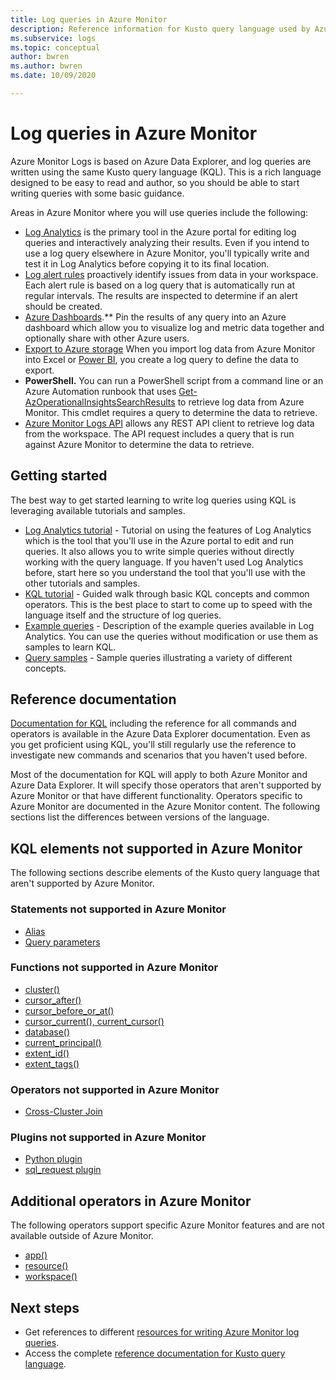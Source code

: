 ```yaml
---
title: Log queries in Azure Monitor
description: Reference information for Kusto query language used by Azure Monitor. Includes additional elements specific to Azure Monitor and elements not supported in Azure Monitor log queries.
ms.subservice: logs
ms.topic: conceptual
author: bwren
ms.author: bwren
ms.date: 10/09/2020

---
```


# Log queries in Azure Monitor
Azure Monitor Logs is based on Azure Data Explorer, and log queries are written using the same Kusto query language (KQL). This is a rich language designed to be easy to read and author, so you should be able to start writing queries with some basic guidance.

Areas in Azure Monitor where you will use queries include the following:

- [Log Analytics](../log-query/log-analytics-overview.md) is the primary tool in the Azure portal for editing log queries and interactively analyzing their results. Even if you intend to use a log query elsewhere in Azure Monitor, you'll typically write and test it in Log Analytics before copying it to its final location.
- [Log alert rules](../platform/alerts-overview.md) proactively identify issues from data in your workspace.  Each alert rule is based on a log query that is automatically run at regular intervals.  The results are inspected to determine if an alert should be created.
- [Azure Dashboards](../learn/tutorial-logs-dashboards.md).** Pin the results of any query into an Azure dashboard which allow you to visualize log and metric data together and optionally share with other Azure users.
- [Export to Azure storage]()  When you import log data from Azure Monitor into Excel or [Power BI](../platform/powerbi.md), you create a log query to define the data to export.
- **PowerShell.** You can run a PowerShell script from a command line or an Azure Automation runbook that uses [Get-AzOperationalInsightsSearchResults](/powershell/module/az.operationalinsights/get-azoperationalinsightssearchresult) to retrieve log data from Azure Monitor.  This cmdlet requires a query to determine the data to retrieve.
- [Azure Monitor Logs API](https://dev.loganalytics.io) allows any REST API client to retrieve log data from the workspace.  The API request includes a query that is run against Azure Monitor to determine the data to retrieve.

## Getting started
The best way to get started learning to write log queries using KQL is leveraging available tutorials and samples.

- [Log Analytics tutorial](log-analytics-tutorial.md) - Tutorial on using the features of Log Analytics which is the tool that you'll use in the Azure portal to edit and run queries. It also allows you to write simple queries without directly working with the query language. If you haven't used Log Analytics before, start here so you understand the tool that you'll use with the other tutorials and samples.
- [KQL tutorial](/azure/data-explorer/kusto/query/tutorial?pivots=azuremonitor) - Guided walk through basic KQL concepts and common operators. This is the best place to start to come up to speed with the language itself and the structure of log queries. 
- [Example queries](example-queries.md) - Description of the example queries available in Log Analytics. You can use the queries without modification or use them as samples to learn KQL.
- [Query samples](/azure/data-explorer/kusto/query/samples?pivots=azuremonitor) - Sample queries illustrating a variety of different concepts.


## Reference documentation
[Documentation for KQL](https://docs.microsoft.com/en-us/azure/data-explorer/kusto/query/) including the reference for all commands and operators is available in the Azure Data Explorer documentation. Even as you get proficient using KQL, you'll still regularly use the reference to investigate new commands and scenarios that you haven't used before.

Most of the documentation for KQL will apply to both Azure Monitor and Azure Data Explorer. It will specify those operators that aren't supported by Azure Monitor or that have different functionality. Operators specific to Azure Monitor are documented in the Azure Monitor content. The following sections list the differences between versions of the language.


## KQL elements not supported in Azure Monitor
The following sections describe elements of the Kusto query language that aren't supported by Azure Monitor.

### Statements not supported in Azure Monitor

* [Alias](/azure/kusto/query/aliasstatement)
* [Query parameters](/azure/kusto/query/queryparametersstatement)

### Functions not supported in Azure Monitor

* [cluster()](/azure/kusto/query/clusterfunction)
* [cursor_after()](/azure/kusto/query/cursorafterfunction)
* [cursor_before_or_at()](/azure/kusto/query/cursorbeforeoratfunction)
* [cursor_current(), current_cursor()](/azure/kusto/query/cursorcurrent)
* [database()](/azure/kusto/query/databasefunction)
* [current_principal()](/azure/kusto/query/current-principalfunction)
* [extent_id()](/azure/kusto/query/extentidfunction)
* [extent_tags()](/azure/kusto/query/extenttagsfunction)

### Operators not supported in Azure Monitor

* [Cross-Cluster Join](/azure/kusto/query/joincrosscluster)

### Plugins not supported in Azure Monitor

* [Python plugin](/azure/kusto/query/pythonplugin)
* [sql_request plugin](/azure/kusto/query/sqlrequestplugin)


## Additional operators in Azure Monitor
The following operators support specific Azure Monitor features and are not available outside of Azure Monitor.

* [app()](app-expression.md)
* [resource()](resource-expression.md)
* [workspace()](workspace-expression.md)

## Next steps

- Get references to different [resources for writing Azure Monitor log queries](query-language.md).
- Access the complete [reference documentation for Kusto query language](/azure/kusto/query/).
